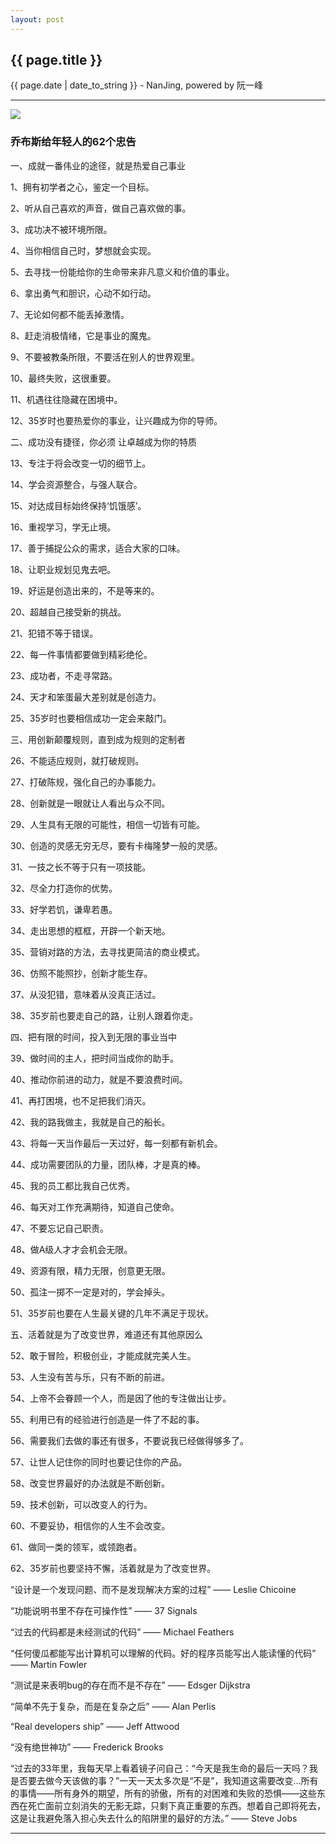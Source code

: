 ```yaml
---
layout: post
---
```


<h2>{{ page.title }}</h2>
<p class='meta'>{{ page.date | date_to_string }} - NanJing,  powered by 阮一峰</p>

----------


![](http://img3.douban.com/lpic/s6978281.jpg)



### 乔布斯给年轻人的62个忠告 ###
一、成就一番伟业的途径，就是热爱自己事业

1、拥有初学者之心，鉴定一个目标。

2、听从自己喜欢的声音，做自己喜欢做的事。

3、成功决不被环境所限。

4、当你相信自己时，梦想就会实现。

5、去寻找一份能给你的生命带来非凡意义和价值的事业。

6、拿出勇气和胆识，心动不如行动。

7、无论如何都不能丢掉激情。

8、赶走消极情绪，它是事业的魔鬼。

9、不要被教条所限，不要活在别人的世界观里。

10、最终失败，这很重要。

11、机遇往往隐藏在困境中。

12、35岁时也要热爱你的事业，让兴趣成为你的导师。

二、成功没有捷径，你必须 让卓越成为你的特质

13、专注于将会改变一切的细节上。

14、学会资源整合，与强人联合。

15、对达成目标始终保持‘饥饿感’。

16、重视学习，学无止境。

17、善于捕捉公众的需求，适合大家的口味。

18、让职业规划见鬼去吧。

19、好运是创造出来的，不是等来的。

20、超越自己接受新的挑战。

21、犯错不等于错误。

22、每一件事情都要做到精彩绝伦。

23、成功者，不走寻常路。

24、天才和笨蛋最大差别就是创造力。

25、35岁时也要相信成功一定会来敲门。

三、用创新颠覆规则，直到成为规则的定制者

26、不能适应规则，就打破规则。

27、打破陈规，强化自己的办事能力。

28、创新就是一眼就让人看出与众不同。

29、人生具有无限的可能性，相信一切皆有可能。

30、创造的灵感无穷无尽，要有卡梅隆梦一般的灵感。

31、一技之长不等于只有一项技能。

32、尽全力打造你的优势。

33、好学若饥，谦卑若愚。

34、走出思想的框框，开辟一个新天地。

35、营销对路的方法，去寻找更简洁的商业模式。

36、仿照不能照抄，创新才能生存。

37、从没犯错，意味着从没真正活过。

38、35岁前也要走自己的路，让别人跟着你走。

四、把有限的时间，投入到无限的事业当中

39、做时间的主人，把时间当成你的助手。

40、推动你前进的动力，就是不要浪费时间。

41、再打困境，也不足把我们消灭。

42、我的路我做主，我就是自己的船长。

43、将每一天当作最后一天过好，每一刻都有新机会。

44、成功需要团队的力量，团队棒，才是真的棒。

45、我的员工都比我自己优秀。

46、每天对工作充满期待，知道自己使命。

47、不要忘记自己职责。

48、做A级人才才会机会无限。

49、资源有限，精力无限，创意更无限。

50、孤注一掷不一定是对的，学会掉头。

51、35岁前也要在人生最关键的几年不满足于现状。

五、活着就是为了改变世界，难道还有其他原因么

52、敢于冒险，积极创业，才能成就完美人生。

53、人生没有苦与乐，只有不断的前进。

54、上帝不会眷顾一个人，而是因了他的专注做出让步。

55、利用已有的经验进行创造是一件了不起的事。

56、需要我们去做的事还有很多，不要说我已经做得够多了。

57、让世人记住你的同时也要记住你的产品。

58、改变世界最好的办法就是不断创新。

59、技术创新，可以改变人的行为。

60、不要妥协，相信你的人生不会改变。

61、做同一类的领军，或领跑者。

62、35岁前也要坚持不懈，活着就是为了改变世界。

“设计是一个发现问题、而不是发现解决方案的过程” —— Leslie Chicoine


“功能说明书里不存在可操作性” —— 37 Signals


“过去的代码都是未经测试的代码” —— Michael Feathers


“任何傻瓜都能写出计算机可以理解的代码。好的程序员能写出人能读懂的代码” —— Martin Fowler


“测试是来表明bug的存在而不是不存在” —— Edsger Dijkstra


“简单不先于复杂，而是在复杂之后” —— Alan Perlis


“Real developers ship” —— Jeff Attwood


“没有绝世神功” —— Frederick Brooks


“过去的33年里，我每天早上看着镜子问自己：“今天是我生命的最后一天吗？我是否要去做今天该做的事？”一天一天太多次是“不是”，我知道这需要改变…所有的事情——所有身外的期望，所有的骄傲，所有的对困难和失败的恐惧——这些东西在死亡面前立刻消失的无影无踪，只剩下真正重要的东西。想着自己即将死去，这是让我避免落入担心失去什么的陷阱里的最好的方法。” —— Steve Jobs

----------
